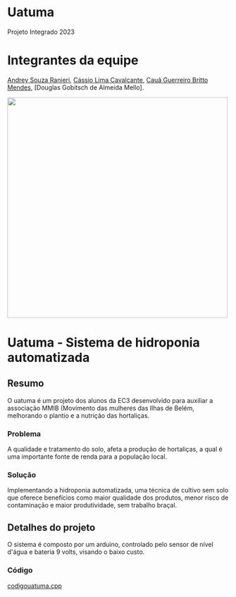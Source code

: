 # Uatuma
Projeto Integrado 2023
# Integrantes da equipe
[Andrey Souza Ranieri](https://github.com/andreysrx), [Cássio Lima Cavalcante](https://github.com/CassioCavs), [Cauã Guerreiro Britto Mendes](https://github.com/Beleaftech/Uatuma/blob/main/codigouatuma.cpp), [Douglas Gobitsch de Almeida Mello].


<p float="center">

 <img src="https://cdn.discordapp.com/attachments/945453757007818843/1111062277144191046/beleaf_people.jpg" height="500" width="500" />

</p>


# Uatuma - Sistema de hidroponia automatizada

## Resumo
O uatuma é um projeto dos alunos da EC3 desenvolvido para auxiliar a associação MMIB (Movimento das mulheres das Ilhas de Belém, melhorando o plantio e a nutrição das hortaliças.
### Problema
A qualidade e tratamento do solo, afeta a produção de hortaliças, a qual é uma importante fonte de renda para a população local.

### Solução
Implementando a hidroponia automatizada, uma técnica de cultivo sem solo que oferece benefícios como maior qualidade dos produtos, menor risco de contaminação e maior produtividade, sem trabalho braçal.

## Detalhes do projeto

O sistema é composto por um arduino, controlado pelo sensor de nível d'água e bateria 9 volts, visando o baixo custo.

### Código
[codigouatuma.cpp](https://github.com/Beleaftech/Uatuma/blob/main/codigouatuma.cpp)
